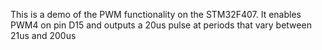 This is a demo of the PWM functionality on the STM32F407. It enables PWM4 on
pin D15 and outputs a 20us pulse at periods that vary between 21us and 200us
